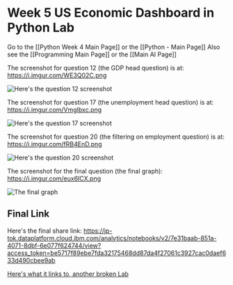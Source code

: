# Week 5 US Economic Dashboard in Python Lab

Go to the [[Python Week 4 Main Page]] or the [[Python - Main Page]]
Also see the [[Programming Main Page]] or the [[Main AI Page]]

The screenshot for question 12 (the GDP head question) is at: https://i.imgur.com/WE3Q02C.png

![Here's the question 12 screenshot](https://i.imgur.com/WE3Q02C.png)

The screenshot for question 17 (the unemployment head question) is at: https://i.imgur.com/VmgIbxc.png

![Here's the question 17 screenshot](https://i.imgur.com/VmgIbxc.png)

The screenshot for question 20 (the filtering on employment question) is at: https://i.imgur.com/fRB4EnD.png

![Here's the question 20 screenshot](https://i.imgur.com/fRB4EnD.png)

The screenshot for the final question (the final graph): https://i.imgur.com/eux6ICX.png

![The final graph](https://i.imgur.com/eux6ICX.png)

## Final Link

Here's the final share link: https://jp-tok.dataplatform.cloud.ibm.com/analytics/notebooks/v2/7e31baab-851a-4071-8dbf-6e077f624744/view?access_token=be5717f89ebe7fda32175468dd87da4f27061c3927cac0daef633d490cbee9ab

[Here's what it links to, another broken Lab](https://jp-tok.dataplatform.cloud.ibm.com/analytics/notebooks/v2/7e31baab-851a-4071-8dbf-6e077f624744/view?access_token=be5717f89ebe7fda32175468dd87da4f27061c3927cac0daef633d490cbee9ab)